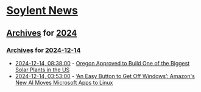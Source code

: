 # [Soylent News](../../../README.md)

## [Archives](../../index.md) for [2024](../index.md)

### [Archives](../../index.md) for [2024-12-14](index.md)

* [2024-12-14, 08:38:00](https://soylentnews.org/article.pl?sid=24/12/13/0443244&from=rss) - [Oregon Approved to Build One of the Biggest Solar Plants in the US](https://soylentnews.org/article.pl?sid=24/12/13/0443244&from=rss)
* [2024-12-14, 03:53:00](https://soylentnews.org/article.pl?sid=24/12/13/0439254&from=rss) - [‘An Easy Button to Get Off Windows’: Amazon's New AI Moves Microsoft Apps to Linux](https://soylentnews.org/article.pl?sid=24/12/13/0439254&from=rss)
